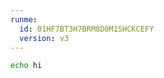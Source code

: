 ```yaml
---
runme:
  id: 01HF7BT3H7BRM8D0M1SHCKCEFY
  version: v3
---
```


```sh {"id":"01HF7BT3H7BRM8D0M1SG9Y64CM"}
echo hi
```
